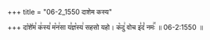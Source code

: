 +++
title = "06-2_1550 दाशेम कस्य"

+++
दा꣡शे꣢म꣣ क꣢स्य꣣ म꣡न꣢सा य꣣ज्ञ꣡स्य꣢ सहसो यहो। क꣡दु꣢ वोच इ꣣दं꣡ नमः꣢꣯ ॥ 06-2:1550 ॥